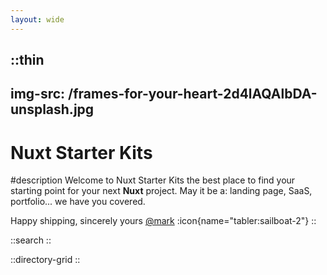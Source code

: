 ```yaml
---
layout: wide
---
```


::thin
---
img-src: /frames-for-your-heart-2d4lAQAlbDA-unsplash.jpg
---
# Nuxt Starter Kits

#description
Welcome to Nuxt Starter Kits the best place to find your starting point for your next **Nuxt** project. May it be a: landing page, SaaS, portfolio... we have you covered.

Happy shipping, sincerely yours [@mark](https://x.com/mark_bruderer) :icon{name="tabler:sailboat-2"}
::

::search
::

::directory-grid
::
